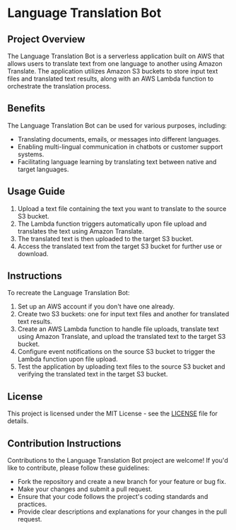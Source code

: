 # Language Translation Bot

## Project Overview

The Language Translation Bot is a serverless application built on AWS that allows users to translate text from one language to another using Amazon Translate. The application utilizes Amazon S3 buckets to store input text files and translated text results, along with an AWS Lambda function to orchestrate the translation process.

## Benefits

The Language Translation Bot can be used for various purposes, including:

- Translating documents, emails, or messages into different languages.
- Enabling multi-lingual communication in chatbots or customer support systems.
- Facilitating language learning by translating text between native and target languages.

## Usage Guide

1. Upload a text file containing the text you want to translate to the source S3 bucket.
2. The Lambda function triggers automatically upon file upload and translates the text using Amazon Translate.
3. The translated text is then uploaded to the target S3 bucket.
4. Access the translated text from the target S3 bucket for further use or download.

## Instructions

To recreate the Language Translation Bot:

1. Set up an AWS account if you don't have one already.
2. Create two S3 buckets: one for input text files and another for translated text results.
3. Create an AWS Lambda function to handle file uploads, translate text using Amazon Translate, and upload the translated text to the target S3 bucket.
4. Configure event notifications on the source S3 bucket to trigger the Lambda function upon file upload.
5. Test the application by uploading text files to the source S3 bucket and verifying the translated text in the target S3 bucket.

## License

This project is licensed under the MIT License - see the [LICENSE](LICENSE) file for details.

## Contribution Instructions

Contributions to the Language Translation Bot project are welcome! If you'd like to contribute, please follow these guidelines:

- Fork the repository and create a new branch for your feature or bug fix.
- Make your changes and submit a pull request.
- Ensure that your code follows the project's coding standards and practices.
- Provide clear descriptions and explanations for your changes in the pull request.

